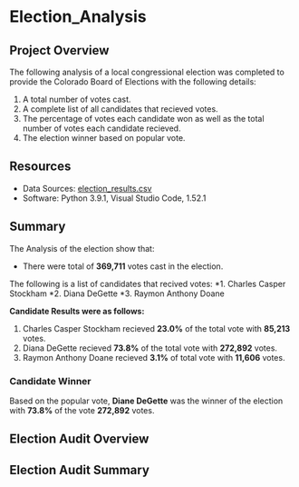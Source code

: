 # Election_Analysis

## Project Overview
The following analysis of a local congressional election was completed to provide the Colorado Board of Elections with the following details:

1. A total number of votes cast.
2. A complete list of all candidates that recieved votes.
3. The percentage of votes each candidate won as well as the total number of votes each candidate recieved.
4. The election winner based on popular vote.

## Resources 
- Data Sources: [election_results.csv](resources/election_results.csv)
- Software: Python 3.9.1, Visual Studio Code, 1.52.1

## Summary
The Analysis of the election show that:
- There were total of **369,711** votes cast in the election.

The following is a list of candidates that recived votes:
*1. Charles Casper Stockham
*2. Diana DeGette
*3. Raymon Anthony Doane

**Candidate Results were as follows:**
1. Charles Casper Stockham recieved **23.0%** of the total vote with **85,213** votes.
2. Diana DeGette recieved **73.8%** of the total vote with **272,892** votes.
3. Raymon Anthony Doane recieved **3.1%** of total vote with **11,606** votes.

### Candidate Winner
Based on the popular vote, **Diane DeGette** was the winner of the election with **73.8%** of the vote **272,892** votes.

## Election Audit Overview

## Election Audit Summary
